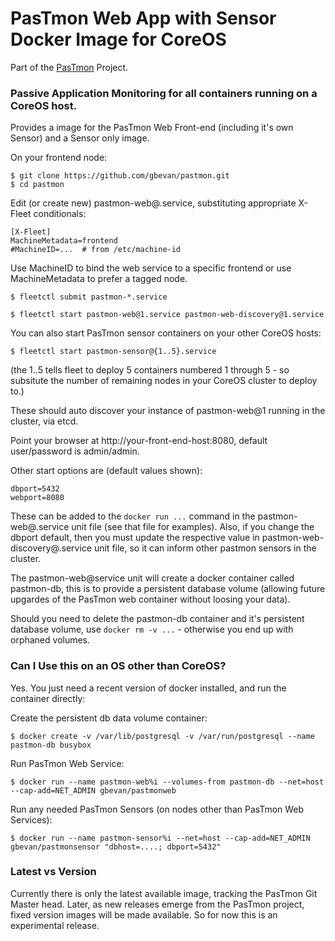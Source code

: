 PasTmon Web App with Sensor Docker Image for CoreOS
===================================================

Part of the [PasTmon](http://pastmon.sourceforge.net) Project.

### Passive Application Monitoring for all containers running on a CoreOS host.

Provides a image for the PasTmon Web Front-end (including it's own Sensor) and a
Sensor only image.

On your frontend node:

    $ git clone https://github.com/gbevan/pastmon.git
    $ cd pastmon

Edit (or create new) pastmon-web@.service, substituting appropriate X-Fleet conditionals:

    [X-Fleet]
    MachineMetadata=frontend
    #MachineID=...  # from /etc/machine-id

Use MachineID to bind the web service to a specific frontend or use MachineMetadata to prefer a tagged node.

    $ fleetctl submit pastmon-*.service

    $ fleetctl start pastmon-web@1.service pastmon-web-discovery@1.service

You can also start PasTmon sensor containers on your other CoreOS hosts:

    $ fleetctl start pastmon-sensor@{1..5}.service

(the 1..5 tells fleet to deploy 5 containers numbered 1 through 5 - so subsitute the number of
remaining nodes in your CoreOS cluster to deploy to.)

These should auto discover your instance of pastmon-web@1 running in the cluster, via etcd.

Point your browser at http://your-front-end-host:8080, default user/password is admin/admin.

Other start options are (default values shown):

    dbport=5432
    webport=8080

These can be added to the `docker run ...` command in the pastmon-web@.service unit file (see that file for examples).
Also, if you change the dbport default, then you must update the respective value in pastmon-web-discovery@.service unit file,
so it can inform other pastmon sensors in the cluster.

The pastmon-web@service unit will create a docker container called pastmon-db, this is to
provide a persistent database volume (allowing future upgardes of the PasTmon web container
without loosing your data).

Should you need to delete the pastmon-db container and it's persistent database volume,
use `docker rm -v ...` - otherwise you end up with orphaned volumes.

### Can I Use this on an OS other than CoreOS?

Yes.  You just need a recent version of docker installed, and run the container directly:

Create the persistent db data volume container:

    $ docker create -v /var/lib/postgresql -v /var/run/postgresql --name pastmon-db busybox

Run PasTmon Web Service:

    $ docker run --name pastmon-web%i --volumes-from pastmon-db --net=host --cap-add=NET_ADMIN gbevan/pastmonweb

Run any needed PasTmon Sensors (on nodes other than PasTmon Web Services):

    $ docker run --name pastmon-sensor%i --net=host --cap-add=NET_ADMIN gbevan/pastmonsensor "dbhost=....; dbport=5432"

### Latest vs Version

Currently there is only the latest available image, tracking the PasTmon Git Master head.
Later, as new releases emerge from the PasTmon project, fixed version images will be made available.
So for now this is an experimental release.

